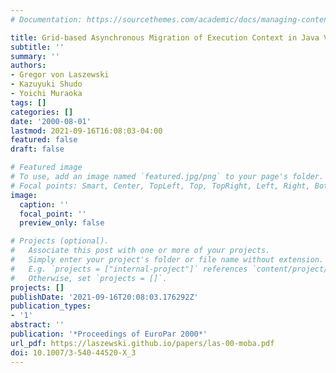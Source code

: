 ```yaml
---
# Documentation: https://sourcethemes.com/academic/docs/managing-content/

title: Grid-based Asynchronous Migration of Execution Context in Java Virtual Machines
subtitle: ''
summary: ''
authors:
- Gregor von Laszewski
- Kazuyuki Shudo
- Yoichi Muraoka
tags: []
categories: []
date: '2000-08-01'
lastmod: 2021-09-16T16:08:03-04:00
featured: false
draft: false

# Featured image
# To use, add an image named `featured.jpg/png` to your page's folder.
# Focal points: Smart, Center, TopLeft, Top, TopRight, Left, Right, BottomLeft, Bottom, BottomRight.
image:
  caption: ''
  focal_point: ''
  preview_only: false

# Projects (optional).
#   Associate this post with one or more of your projects.
#   Simply enter your project's folder or file name without extension.
#   E.g. `projects = ["internal-project"]` references `content/project/deep-learning/index.md`.
#   Otherwise, set `projects = []`.
projects: []
publishDate: '2021-09-16T20:08:03.176292Z'
publication_types:
- '1'
abstract: ''
publication: '*Proceedings of EuroPar 2000*'
url_pdf: https://laszewski.github.io/papers/las-00-moba.pdf
doi: 10.1007/3-540-44520-X_3
---
```

